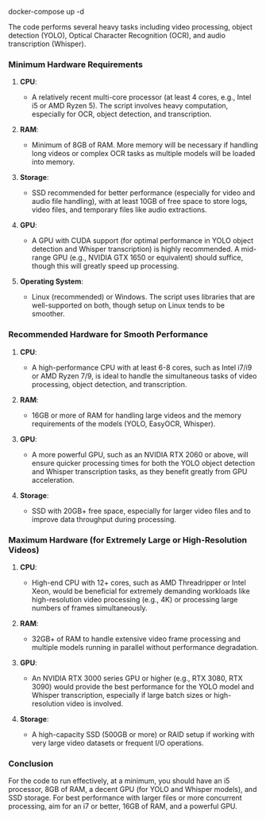docker-compose up -d





The code performs several heavy tasks including video processing, object detection (YOLO), Optical Character Recognition (OCR), and audio transcription (Whisper).

### Minimum Hardware Requirements
1. **CPU**: 
   - A relatively recent multi-core processor (at least 4 cores, e.g., Intel i5 or AMD Ryzen 5). The script involves heavy computation, especially for OCR, object detection, and transcription.
   
2. **RAM**:
   - Minimum of 8GB of RAM. More memory will be necessary if handling long videos or complex OCR tasks as multiple models will be loaded into memory.
   
3. **Storage**:
   - SSD recommended for better performance (especially for video and audio file handling), with at least 10GB of free space to store logs, video files, and temporary files like audio extractions.

4. **GPU**:
   - A GPU with CUDA support (for optimal performance in YOLO object detection and Whisper transcription) is highly recommended. A mid-range GPU (e.g., NVIDIA GTX 1650 or equivalent) should suffice, though this will greatly speed up processing.

5. **Operating System**:
   - Linux (recommended) or Windows. The script uses libraries that are well-supported on both, though setup on Linux tends to be smoother.

### Recommended Hardware for Smooth Performance
1. **CPU**:
   - A high-performance CPU with at least 6-8 cores, such as Intel i7/i9 or AMD Ryzen 7/9, is ideal to handle the simultaneous tasks of video processing, object detection, and transcription.

2. **RAM**:
   - 16GB or more of RAM for handling large videos and the memory requirements of the models (YOLO, EasyOCR, Whisper).

3. **GPU**:
   - A more powerful GPU, such as an NVIDIA RTX 2060 or above, will ensure quicker processing times for both the YOLO object detection and Whisper transcription tasks, as they benefit greatly from GPU acceleration.

4. **Storage**:
   - SSD with 20GB+ free space, especially for larger video files and to improve data throughput during processing.

### Maximum Hardware (for Extremely Large or High-Resolution Videos)
1. **CPU**:
   - High-end CPU with 12+ cores, such as AMD Threadripper or Intel Xeon, would be beneficial for extremely demanding workloads like high-resolution video processing (e.g., 4K) or processing large numbers of frames simultaneously.

2. **RAM**:
   - 32GB+ of RAM to handle extensive video frame processing and multiple models running in parallel without performance degradation.

3. **GPU**:
   - An NVIDIA RTX 3000 series GPU or higher (e.g., RTX 3080, RTX 3090) would provide the best performance for the YOLO model and Whisper transcription, especially if large batch sizes or high-resolution video is involved.

4. **Storage**:
   - A high-capacity SSD (500GB or more) or RAID setup if working with very large video datasets or frequent I/O operations.

### Conclusion
For the code to run effectively, at a minimum, you should have an i5 processor, 8GB of RAM, a decent GPU (for YOLO and Whisper models), and SSD storage. For best performance with larger files or more concurrent processing, aim for an i7 or better, 16GB of RAM, and a powerful GPU.